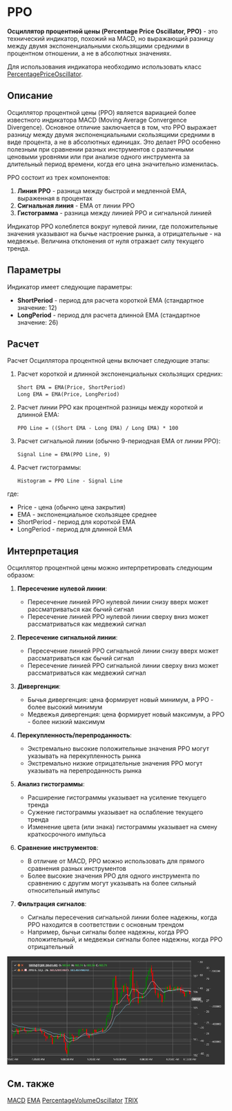 # PPO

**Осциллятор процентной цены (Percentage Price Oscillator, PPO)** - это технический индикатор, похожий на MACD, но выражающий разницу между двумя экспоненциальными скользящими средними в процентном отношении, а не в абсолютных значениях.

Для использования индикатора необходимо использовать класс [PercentagePriceOscillator](xref:StockSharp.Algo.Indicators.PercentagePriceOscillator).

## Описание

Осциллятор процентной цены (PPO) является вариацией более известного индикатора MACD (Moving Average Convergence Divergence). Основное отличие заключается в том, что PPO выражает разницу между двумя экспоненциальными скользящими средними в виде процента, а не в абсолютных единицах. Это делает PPO особенно полезным при сравнении разных инструментов с различными ценовыми уровнями или при анализе одного инструмента за длительный период времени, когда его цена значительно изменилась.

PPO состоит из трех компонентов:
1. **Линия PPO** - разница между быстрой и медленной EMA, выраженная в процентах
2. **Сигнальная линия** - EMA от линии PPO
3. **Гистограмма** - разница между линией PPO и сигнальной линией

Индикатор PPO колеблется вокруг нулевой линии, где положительные значения указывают на бычье настроение рынка, а отрицательные - на медвежье. Величина отклонения от нуля отражает силу текущего тренда.

## Параметры

Индикатор имеет следующие параметры:
- **ShortPeriod** - период для расчета короткой EMA (стандартное значение: 12)
- **LongPeriod** - период для расчета длинной EMA (стандартное значение: 26)

## Расчет

Расчет Осциллятора процентной цены включает следующие этапы:

1. Расчет короткой и длинной экспоненциальных скользящих средних:
   ```
   Short EMA = EMA(Price, ShortPeriod)
   Long EMA = EMA(Price, LongPeriod)
   ```

2. Расчет линии PPO как процентной разницы между короткой и длинной EMA:
   ```
   PPO Line = ((Short EMA - Long EMA) / Long EMA) * 100
   ```

3. Расчет сигнальной линии (обычно 9-периодная EMA от линии PPO):
   ```
   Signal Line = EMA(PPO Line, 9)
   ```

4. Расчет гистограммы:
   ```
   Histogram = PPO Line - Signal Line
   ```

где:
- Price - цена (обычно цена закрытия)
- EMA - экспоненциальное скользящее среднее
- ShortPeriod - период для короткой EMA
- LongPeriod - период для длинной EMA

## Интерпретация

Осциллятор процентной цены можно интерпретировать следующим образом:

1. **Пересечение нулевой линии**:
   - Пересечение линией PPO нулевой линии снизу вверх может рассматриваться как бычий сигнал
   - Пересечение линией PPO нулевой линии сверху вниз может рассматриваться как медвежий сигнал

2. **Пересечение сигнальной линии**:
   - Пересечение линией PPO сигнальной линии снизу вверх может рассматриваться как бычий сигнал
   - Пересечение линией PPO сигнальной линии сверху вниз может рассматриваться как медвежий сигнал

3. **Дивергенции**:
   - Бычья дивергенция: цена формирует новый минимум, а PPO - более высокий минимум
   - Медвежья дивергенция: цена формирует новый максимум, а PPO - более низкий максимум

4. **Перекупленность/перепроданность**:
   - Экстремально высокие положительные значения PPO могут указывать на перекупленность рынка
   - Экстремально низкие отрицательные значения PPO могут указывать на перепроданность рынка

5. **Анализ гистограммы**:
   - Расширение гистограммы указывает на усиление текущего тренда
   - Сужение гистограммы указывает на ослабление текущего тренда
   - Изменение цвета (или знака) гистограммы указывает на смену краткосрочного импульса

6. **Сравнение инструментов**:
   - В отличие от MACD, PPO можно использовать для прямого сравнения разных инструментов
   - Более высокие значения PPO для одного инструмента по сравнению с другим могут указывать на более сильный относительный импульс

7. **Фильтрация сигналов**:
   - Сигналы пересечения сигнальной линии более надежны, когда PPO находится в соответствии с основным трендом
   - Например, бычьи сигналы более надежны, когда PPO положительный, и медвежьи сигналы более надежны, когда PPO отрицательный

![indicator_percentage_price_oscillator](../../../../images/indicator_percentage_price_oscillator.png)

## См. также

[MACD](macd.md)
[EMA](ema.md)
[PercentageVolumeOscillator](percentage_volume_oscillator.md)
[TRIX](trix.md)